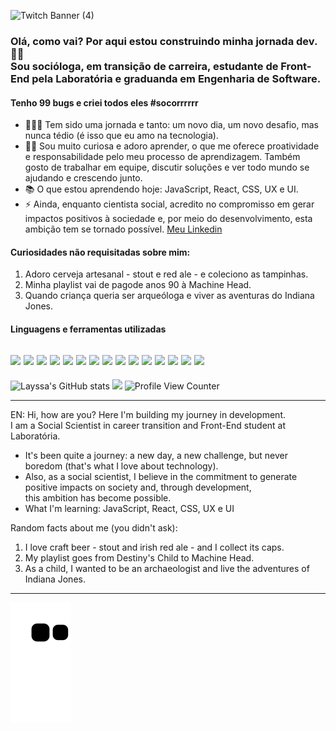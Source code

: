 ![Twitch Banner (4)](https://user-images.githubusercontent.com/72772467/166167852-4620c147-2405-4216-b61a-1fb0653c7301.gif)

### Olá, como vai? Por aqui estou construindo minha jornada dev. 🤘🏼 <br> Sou socióloga, em transição de carreira, estudante de Front-End pela Laboratória e graduanda em Engenharia de Software. 
#### Tenho 99 bugs e criei todos eles #socorrrrrr 
- 👩🏽‍💻 Tem sido uma jornada e tanto: um novo dia, um novo desafio, mas nunca tédio (é isso que eu amo na tecnologia). <br>
- 💪🏼 Sou muito curiosa e adoro aprender, o que me oferece proatividade e responsabilidade pelo meu processo de aprendizagem. Também gosto de trabalhar em equipe, discutir soluções e ver todo mundo se ajudando e crescendo junto. 
- 📚 O que estou aprendendo hoje: JavaScript, React, CSS, UX e UI. 
- ⚡️ Ainda, enquanto cientista social, acredito no compromisso em gerar impactos positivos à sociedade e, por meio do desenvolvimento, esta ambição tem se tornado possível. <a href="https://www.linkedin.com/in/layssaaragaob/" target="_blank">Meu Linkedin</a> <br>



#### Curiosidades não requisitadas sobre mim: 
 1. Adoro cerveja artesanal - stout e red ale - e coleciono as tampinhas. 
 2. Minha playlist vai de pagode anos 90 à Machine Head.
 3. Quando criança queria ser arqueóloga e viver as aventuras do Indiana Jones.  

#### Linguagens e ferramentas utilizadas 
<img src="https://img.shields.io/badge/JavaScript-F7DF1E?style=for-the-badge&logo=javascript&logoColor=black"> <img src="https://img.shields.io/badge/CSS3-1572B6?style=for-the-badge&logo=css3&logoColor=white"> <img src="https://img.shields.io/badge/HTML5-E34F26?style=for-the-badge&logo=html5&logoColor=white"> <img src="https://img.shields.io/badge/Node.js-43853D?style=for-the-badge&logo=node.js&logoColor=white"> <img src="https://img.shields.io/badge/React-20232A?style=for-the-badge&logo=react&logoColor=61DAFB"> <img src="https://img.shields.io/badge/GitHub-100000?style=for-the-badge&logo=github&logoColor=white"> <img src="https://img.shields.io/badge/GIT-E44C30?style=for-the-badge&logo=git&logoColor=white"> <img src="https://img.shields.io/badge/mac%20os-000000?style=for-the-badge&logo=apple&logoColor=white"> <img src="https://img.shields.io/badge/Jest-323330?style=for-the-badge&logo=Jest&logoColor=white"> <img src="https://img.shields.io/badge/Canva-%2300C4CC.svg?&style=for-the-badge&logo=Canva&logoColor=white"> <img src="https://img.shields.io/badge/Figma-F24E1E?style=for-the-badge&logo=figma&logoColor=white"> <img src="https://img.shields.io/badge/firebase-ffca28?style=for-the-badge&logo=firebase&logoColor=black"> <img src="https://img.shields.io/badge/npm-CB3837?style=for-the-badge&logo=npm&logoColor=white"> <img src="https://img.shields.io/badge/Visual_Studio-5C2D91?style=for-the-badge&logo=visual%20studio&logoColor=white"> <img src="https://img.shields.io/badge/eslint-3A33D1?style=for-the-badge&logo=eslint&logoColor=white">
---
![Layssa's GitHub stats](https://github-readme-stats.vercel.app/api?username=aragaolala&theme=tokyonight&show_icons=true)
<img align="" src="https://github-readme-stats.vercel.app/api/top-langs/?username=aragaolala&hide=html&layout=compact&theme=synthwave"/>
![Profile View Counter](https://komarev.com/ghpvc/?username=aragaolala)

 
---- 
EN: Hi, how are you? Here I'm building my journey in development. <br> I am a Social Scientist in career transition and Front-End student at Laboratória. <br>
- It's been quite a journey: a new day, a new challenge, but never boredom (that's what I love about technology). <br>
- Also, as a social scientist, I believe in the commitment to generate positive impacts on society and, through development, <br>
this ambition has become possible.
- What I'm learning: JavaScript, React, CSS, UX e UI

Random facts about me (you didn't ask):
1. I love craft beer - stout and irish red ale - and I collect its caps.
2. My playlist goes from Destiny's Child to Machine Head.
3. As a child, I wanted to be an archaeologist and live the adventures of Indiana Jones.
---



<!-- [![GitHub Streak](http://github-readme-streak-stats.herokuapp.com?user=aragaolala&hide_border=true&date_format=M%20j%5B%2C%20Y%5D&ring=6612DD&background=000000&border=DDDDDDAF&stroke=DDDDDD63&fire=DD3F3F&currStreakLabel=7CDD0A&sideNums=7CDD0A&dates=DDDDDD&sideLabels=6612DD)](https://git.io/streak-stats) -->

![Snake animation](https://github.com/aragaolala/aragaolala/blob/output/github-contribution-grid-snake.svg)



